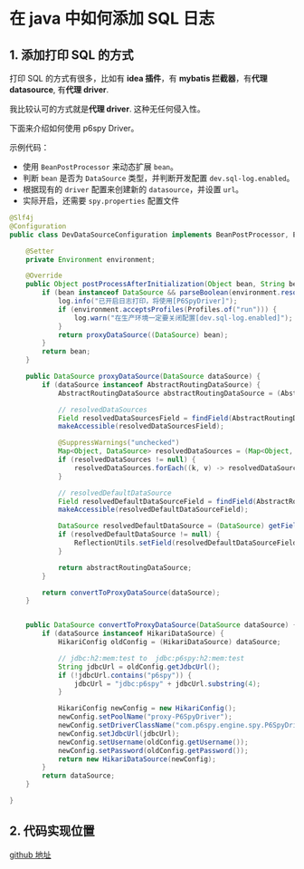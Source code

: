 # 在 java 中如何添加 SQL 日志


## 1. 添加打印 SQL 的方式

打印 SQL 的方式有很多，比如有 **idea 插件**，有 **mybatis 拦截器**，有**代理 datasource**, 有**代理 driver**.

我比较认可的方式就是**代理 driver**. 这种无任何侵入性。

下面来介绍如何使用 p6spy Driver。

示例代码：

* 使用 `BeanPostProcessor` 来动态扩展 `bean`。
* 判断 `bean` 是否为 `DataSource` 类型，并判断开发配置 `dev.sql-log.enabled`。
* 根据现有的 `driver` 配置来创建新的 `datasource`，并设置 `url`。
* 实际开启，还需要 `spy.properties` 配置文件

```java
@Slf4j
@Configuration
public class DevDataSourceConfiguration implements BeanPostProcessor, EnvironmentAware {

	@Setter
	private Environment environment;

	@Override
	public Object postProcessAfterInitialization(Object bean, String beanName) throws BeansException {
		if (bean instanceof DataSource && parseBoolean(environment.resolvePlaceholders("${dev.sql-log.enabled:false}"))) {
			log.info("已开启日志打印，将使用[P6SpyDriver]");
			if (environment.acceptsProfiles(Profiles.of("run"))) {
				log.warn("在生产环境一定要关闭配置[dev.sql-log.enabled]");
			}
			return proxyDataSource((DataSource) bean);
		}
		return bean;
	}

	public DataSource proxyDataSource(DataSource dataSource) {
		if (dataSource instanceof AbstractRoutingDataSource) {
			AbstractRoutingDataSource abstractRoutingDataSource = (AbstractRoutingDataSource) dataSource;

			// resolvedDataSources
			Field resolvedDataSourcesField = findField(AbstractRoutingDataSource.class, "resolvedDataSources");
			makeAccessible(resolvedDataSourcesField);

			@SuppressWarnings("unchecked")
			Map<Object, DataSource> resolvedDataSources = (Map<Object, DataSource>) getField(resolvedDataSourcesField, abstractRoutingDataSource);
			if (resolvedDataSources != null) {
				resolvedDataSources.forEach((k, v) -> resolvedDataSources.put(k, convertToProxyDataSource(v)));
			}

			// resolvedDefaultDataSource
			Field resolvedDefaultDataSourceField = findField(AbstractRoutingDataSource.class, "resolvedDefaultDataSource");
			makeAccessible(resolvedDefaultDataSourceField);

			DataSource resolvedDefaultDataSource = (DataSource) getField(resolvedDefaultDataSourceField, abstractRoutingDataSource);
			if (resolvedDefaultDataSource != null) {
				ReflectionUtils.setField(resolvedDefaultDataSourceField, abstractRoutingDataSource, convertToProxyDataSource(resolvedDefaultDataSource));
			}

			return abstractRoutingDataSource;
		}

		return convertToProxyDataSource(dataSource);
	}


	public DataSource convertToProxyDataSource(DataSource dataSource) {
		if (dataSource instanceof HikariDataSource) {
			HikariConfig oldConfig = (HikariDataSource) dataSource;

			// jdbc:h2:mem:test to  jdbc:p6spy:h2:mem:test
			String jdbcUrl = oldConfig.getJdbcUrl();
			if (!jdbcUrl.contains("p6spy")) {
				jdbcUrl = "jdbc:p6spy" + jdbcUrl.substring(4);
			}

			HikariConfig newConfig = new HikariConfig();
			newConfig.setPoolName("proxy-P6SpyDriver");
			newConfig.setDriverClassName("com.p6spy.engine.spy.P6SpyDriver");
			newConfig.setJdbcUrl(jdbcUrl);
			newConfig.setUsername(oldConfig.getUsername());
			newConfig.setPassword(oldConfig.getPassword());
			return new HikariDataSource(newConfig);
		}
		return dataSource;
	}

}
```

## 2. 代码实现位置

[github 地址](https://github.com/ooooo-youwillsee/java-framework-guide/blob/main/spring-boot-devDataSource)

